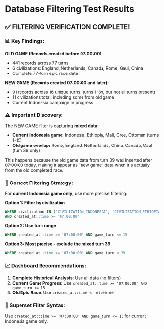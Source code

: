 # Database Filtering Test Results

## ✅ FILTERING VERIFICATION COMPLETE!

### 📊 Key Findings:

**OLD GAME (Records created before 07:00:00):**
- 441 records across 77 turns
- 6 civilizations: England, Netherlands, Canada, Rome, Gaul, China
- Complete 77-turn epic race data

**NEW GAME (Records created 07:00:00 and later):**
- 91 records across 16 unique turns (turns 1-39, but not all turns present)
- 11 civilizations total, including some from old game
- Current Indonesia campaign in progress

### ⚠️ Important Discovery:

The NEW GAME filter is capturing **mixed data**:
- **Current Indonesia game:** Indonesia, Ethiopia, Mali, Cree, Ottoman (turns 1-15)
- **Old game overlap:** Rome, England, Netherlands, China, Canada, Gaul (turn 39 only)

This happens because the old game data from turn 39 was inserted after 07:00:00 today, making it appear as "new game" data when it's actually from the old completed race.

### 🎯 Correct Filtering Strategy:

For **current Indonesia game only**, use more precise filtering:

**Option 1: Filter by civilization**
```sql
WHERE civilization IN ('CIVILIZATION_INDONESIA', 'CIVILIZATION_ETHIOPIA', 'CIVILIZATION_MALI', 'CIVILIZATION_CREE', 'CIVILIZATION_OTTOMAN', 'CIVILIZATION_GAUL')
AND created_at::time >= '07:00:00'
```

**Option 2: Use turn range**
```sql
WHERE created_at::time >= '07:00:00' AND game_turn <= 15
```

**Option 3: Most precise - exclude the mixed turn 39**
```sql
WHERE created_at::time >= '07:00:00' AND game_turn < 39
```

### 📈 Dashboard Recommendations:

1. **Complete Historical Analysis**: Use all data (no filters)
2. **Current Game Progress**: Use `created_at::time >= '07:00:00' AND game_turn <= 15`
3. **Old Epic Race**: Use `created_at::time < '07:00:00'`

### 🔧 Superset Filter Syntax:
Use `created_at::time >= '07:00:00' AND game_turn <= 15` for current Indonesia game only.
